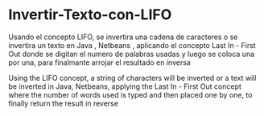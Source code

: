 # Invertir-Texto-con-LIFO
Usando el concepto LIFO, se invertira una cadena de caracteres o se invertira un texto en Java , Netbeans , aplicando el concepto Last In - First Out donde se digitan el numero de palabras usadas y luego se coloca una por una, para finalmante arrojar el resultado en inversa

Using the LIFO concept, a string of characters will be inverted or a text will be inverted in Java, Netbeans, applying the Last In - First Out concept where the number of words used is typed and then placed one by one, to finally return the result in reverse

